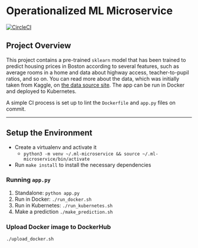 # Operationalized ML Microservice

[![CircleCI](https://circleci.com/gh/CSamuelLents/ml-microservice/tree/main.svg?style=svg)](https://circleci.com/gh/circleci/circleci-docs/tree/main)

## Project Overview

This project contains a pre-trained `sklearn` model that has been trained to predict housing prices in Boston according to several features, such as average rooms in a home and data about highway access, teacher-to-pupil ratios, and so on. You can read more about the data, which was initially taken from Kaggle, on [the data source site](https://www.kaggle.com/c/boston-housing). The app can be run in Docker and deployed to Kubernetes.

A simple CI process is set up to lint the `Dockerfile` and `app.py` files on commit.

---

## Setup the Environment

- Create a virtualenv and activate it
  - `python3 -m venv ~/.ml-microservice && source ~/.ml-microservice/bin/activate`
- Run `make install` to install the necessary dependencies

### Running `app.py`

1. Standalone: `python app.py`
2. Run in Docker: `./run_docker.sh`
3. Run in Kubernetes: `./run_kubernetes.sh`
4. Make a prediction `./make_prediction.sh`

### Upload Docker image to DockerHub

`./upload_docker.sh`
